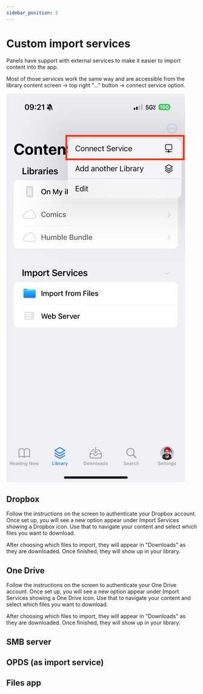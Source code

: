 ```yaml
---
sidebar_position: 3
---
```


# Custom import services

Panels have support with external services to make it easier to import content into the app.

Most of those services work the same way and are accessible from the library content screen -> top right "..." button -> connect service option.

![iPhone showing content browser options](/img/content-browser-options.jpeg)

## Dropbox

Follow the instructions on the screen to authenticate your Dropbox account. Once set up, you will see a new option appear under Import Services showing a Dropbox icon. Use that to navigate your content and select which files you want to download.

After choosing which files to import, they will appear in "Downloads" as they are downloaded. Once finished, they will show up in your library.

## One Drive

Follow the instructions on the screen to authenticate your One Drive account. Once set up, you will see a new option appear under Import Services showing a One Drive icon. Use that to navigate your content and select which files you want to download.

After choosing which files to import, they will appear in "Downloads" as they are downloaded. Once finished, they will show up in your library.

## SMB server

## OPDS (as import service)

## Files app
